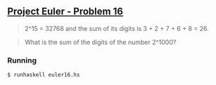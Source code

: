 ## [Project Euler - Problem 16](https://projecteuler.net/problem=16)

> 2^15 = 32768 and the sum of its digits is 3 + 2 + 7 + 6 + 8 = 26.

> What is the sum of the digits of the number 2^1000?


### Running

```
$ runhaskell euler16.hs
```
